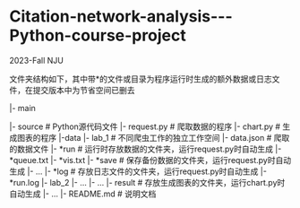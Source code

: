 # Citation-network-analysis---Python-course-project
2023-Fall NJU

文件夹结构如下，其中带*的文件或目录为程序运行时生成的额外数据或日志文件，在提交版本中为节省空间已删去

|- main

   |- source # Python源代码文件
      |- request.py # 爬取数据的程序
      |- chart.py # 生成图表的程序
   |-data
      |- lab_1 # 不同爬虫工作的独立工作空间
         |- data.json # 爬取的数据文件
         |- *run # 运行时存放数据的文件夹，运行request.py时自动生成
            |- *queue.txt
            |- *vis.txt
         |- *save # 保存备份数据的文件夹，运行request.py时自动生成
            |- ...
         |- *log # 存放日志文件的文件夹，运行request.py时自动生成
            |- *run.log
      |- lab_2
         |- ...
      |- ...
   |- result # 存放生成图表的文件夹，运行chart.py时自动生成
      |- ...
   |- README.md # 说明文档
